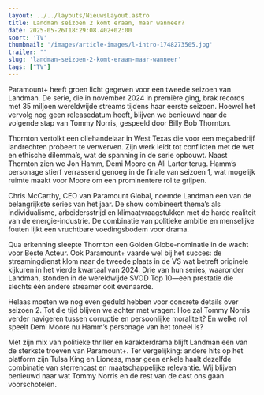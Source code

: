 ```yaml
---
layout: ../../layouts/NieuwsLayout.astro
title: Landman seizoen 2 komt eraan, maar wanneer?
date: 2025-05-26T18:29:08.402+02:00
soort: 'TV'
thumbnail: '/images/article-images/l-intro-1748273505.jpg'
trailer: ""
slug: 'landman-seizoen-2-komt-eraan-maar-wanneer'
tags: ["TV"]
---
```


Paramount+ heeft groen licht gegeven voor een tweede seizoen van Landman. De
serie, die in november 2024 in première ging, brak records met 35 miljoen
wereldwijde streams tijdens haar eerste seizoen. Hoewel het vervolg nog geen
releasedatum heeft, blijven we benieuwd naar de volgende stap van Tommy Norris,
gespeeld door Billy Bob Thornton.

Thornton vertolkt een oliehandelaar in West Texas die voor een megabedrijf
landrechten probeert te verwerven. Zijn werk leidt tot conflicten met de wet en
ethische dilemma’s, wat de spanning in de serie opbouwt. Naast Thornton zien we
Jon Hamm, Demi Moore en Ali Larter terug. Hamm’s personage stierf verrassend
genoeg in de finale van seizoen 1, wat mogelijk ruimte maakt voor Moore om een
prominentere rol te grijpen.

Chris McCarthy, CEO van Paramount Global, noemde Landman een van de
belangrijkste series van het jaar. De show combineert thema’s als
individualisme, arbeidersstrijd en klimaatvraagstukken met de harde realiteit
van de energie-industrie. De combinatie van politieke ambitie en menselijke
fouten lijkt een vruchtbare voedingsbodem voor drama.

Qua erkenning sleepte Thornton een Golden Globe-nominatie in de wacht voor Beste
Acteur. Ook Paramount+ vaarde wel bij het succes: de streamingdienst klom naar
de tweede plaats in de VS wat betreft originele kijkuren in het vierde kwartaal
van 2024. Drie van hun series, waaronder Landman, stonden in de wereldwijde SVOD
Top 10—een prestatie die slechts één andere streamer ooit evenaarde.

Helaas moeten we nog even geduld hebben voor concrete details over seizoen 2.
Tot die tijd blijven we achter met vragen: Hoe zal Tommy Norris verder navigeren
tussen corruptie en persoonlijke moraliteit? En welke rol speelt Demi Moore nu
Hamm’s personage van het toneel is?

Met zijn mix van politieke thriller en karakterdrama blijft Landman een van de
sterkste troeven van Paramount+. Ter vergelijking: andere hits op het platform
zijn Tulsa King en Lioness, maar geen enkele haalt dezelfde combinatie van
sterrencast en maatschappelijke relevantie. Wij blijven benieuwd naar wat Tommy
Norris en de rest van de cast ons gaan voorschotelen.